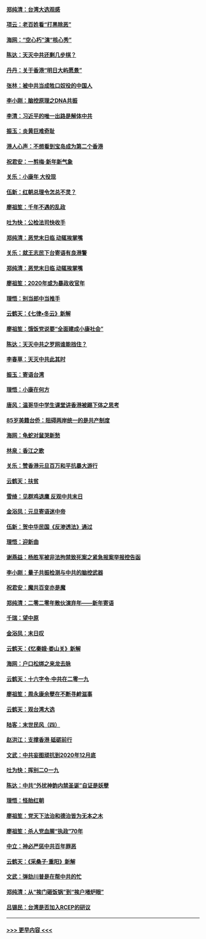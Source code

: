 #### [郑纯清：台湾大选观感](../pages/nsc993/n11786210.md?t=01121311) 
#### [项云：老百姓看“打黑除恶”](../pages/nsc993/n11785398.md?t=01121311) 
#### [海网：“空心朽”演“核心秀”](../pages/nsc993/n11783874.md?t=01121311) 
#### [陈达：天灭中共还剩几步棋？](../pages/nsc993/n11783719.md?t=01121311) 
#### [丹丹：关于香港“明日大屿愿景”](../pages/nsc993/n11783273.md?t=01121311) 
#### [张林：被中共当成牲口奴役的中国人](../pages/nsc993/n11782397.md?t=01121311) 
#### [李小刚：脑控原理之DNA共振](../pages/nsc993/n11780962.md?t=01121311) 
#### [李清：习近平的唯一出路是解体中共](../pages/nsc993/n11780866.md?t=01121311) 
#### [振玉：炎黄巨难奇耻](../pages/nsc993/n11779632.md?t=01121311) 
#### [港人心声：不想看到宝岛成为第二个香港](../pages/nsc993/n11778817.md?t=01121311) 
#### [祝君安：一剪梅‧新年新气象](../pages/nsc993/n11776340.md?t=01121311) 
#### [关乐：小康年 大役现](../pages/nsc993/n11774213.md?t=01121311) 
#### [伍新：红朝总理令怎总不灵？](../pages/nsc993/n11770813.md?t=01121311) 
#### [廖祖笙：千年不遇的乱政](../pages/nsc993/n11770373.md?t=01121311) 
#### [吐为快：公检法司快收手](../pages/nsc993/n11770359.md?t=01121311) 
#### [郑纯清：恶党末日临 动辄挨掌嘴](../pages/nsc993/n11769912.md?t=01121311) 
#### [关乐：就王志民下台寄语有良港警](../pages/nsc993/n11769903.md?t=01121311) 
#### [郑纯清：恶党末日临 动辄挨掌嘴](../pages/nsc993/n11769356.md?t=01121311) 
#### [廖祖笙：2020年或为暴政收官年](../pages/nsc993/n11768216.md?t=01121311) 
#### [理悟：别当郎中当推手](../pages/nsc993/n11768243.md?t=01121311) 
#### [云鹤天：《七律▪冬云》新解](../pages/nsc993/n11768204.md?t=01121311) 
#### [廖祖笙：饿饭党说要“全面建成小康社会”](../pages/nsc993/n11767482.md?t=01121311) 
#### [陈达：天灭中共之罗网谁能挡住？](../pages/nsc993/n11767465.md?t=01121311) 
#### [李春草：天灭中共此其时](../pages/nsc993/n11767452.md?t=01121311) 
#### [振玉：寄语台湾](../pages/nsc993/n11767432.md?t=01121311) 
#### [理悟：小康在何方](../pages/nsc993/n11767394.md?t=01121311) 
#### [唐风：温哥华中学生课堂讲香港被踢下体之思考](../pages/nsc993/n11766848.md?t=01121311) 
#### [85岁美籍台侨：阻碍两岸统一的是共产制度](../pages/nsc993/n11765043.md?t=01121311) 
#### [海网：龟蛇对鼠哭新愁](../pages/nsc993/n11764895.md?t=01121311) 
#### [林泉：香江之歌](../pages/nsc993/n11764415.md?t=01121311) 
#### [关乐：赞香港元旦百万和平抗暴大游行](../pages/nsc993/n11764382.md?t=01121311) 
#### [云鹤天：扶贫](../pages/nsc993/n11764245.md?t=01121311) 
#### [雪绮：见群鸡退鹰  反观中共末日](../pages/nsc993/n11762112.md?t=01121311) 
#### [金浴凤：元旦寄语迷中帝](../pages/nsc993/n11761788.md?t=01121311) 
#### [伍新：贺中华民国《反渗透法》通过](../pages/nsc993/n11761994.md?t=01121311) 
#### [理悟：迎新曲](../pages/nsc993/n11761152.md?t=01121311) 
#### [谢燕益：杨胜军被非法拘禁致死案之紧急报案举报控告函](../pages/nsc993/n11756134.md?t=01121311) 
#### [李小刚：量子共振检测与中共的脑控武器](../pages/nsc993/n11754518.md?t=01121311) 
#### [祝君安：魔共百变亦是魔](../pages/nsc993/n11754469.md?t=01121311) 
#### [郑纯清：二零二零年散伙演弃年——新年寄语](../pages/nsc993/n11754195.md?t=01121311) 
#### [千瑞：望中原](../pages/nsc993/n11754159.md?t=01121311) 
#### [金浴凤：末日叹](../pages/nsc993/n11752359.md?t=01121311) 
#### [云鹤天：《忆秦娥‧娄山关》新解](../pages/nsc993/n11752348.md?t=01121311) 
#### [海网：户口松绑之来龙去脉](../pages/nsc993/n11752328.md?t=01121311) 
#### [云鹤天：十六字令‧中共在二零一九](../pages/nsc993/n11752305.md?t=01121311) 
#### [廖祖笙：周永康余孽在不断寻衅滋事](../pages/nsc993/n11751013.md?t=01121311) 
#### [云鹤天：观台湾大选](../pages/nsc993/n11751007.md?t=01121311) 
#### [陆客：末世民风（四）](../pages/nsc993/n11749203.md?t=01121311) 
#### [赵洪江：支撑香港 砥砺前行](../pages/nsc993/n11748482.md?t=01121311) 
#### [文武：中共妄图顽抗到2020年12月底](../pages/nsc993/n11748446.md?t=01121311) 
#### [吐为快：挥别二O一九](../pages/nsc993/n11748411.md?t=01121311) 
#### [陈达：中共“外扰神韵内禁圣诞”自证是妖孽](../pages/nsc993/n11748226.md?t=01121311) 
#### [理悟：怪胎红朝](../pages/nsc993/n11748206.md?t=01121311) 
#### [廖祖笙：党天下法治和德治皆为无本之木](../pages/nsc993/n11748135.md?t=01121311) 
#### [廖祖笙：杀人党血腥“执政”70年](../pages/nsc993/n11745144.md?t=01121311) 
#### [中立：神必严惩中共百年罪恶](../pages/nsc993/n11744970.md?t=01121311) 
#### [云鹤天：《采桑子‧重阳》新解](../pages/nsc993/n11744948.md?t=01121311) 
#### [文武：弹劾川普是在帮中共的忙](../pages/nsc993/n11744758.md?t=01121311) 
#### [郑纯清：从“挨门砸饭锅”到“挨户堵炉眼”](../pages/nsc993/n11744745.md?t=01121311) 
#### [吕锡民：台湾是否加入RCEP的研议](../pages/nsc993/n11744701.md?t=01121311) 

----
#### [ >>> 更早内容 <<< ](../indexes/nsc993-earlier.md)
